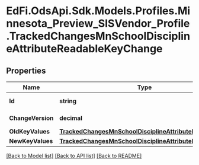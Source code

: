 # EdFi.OdsApi.Sdk.Models.Profiles.Minnesota_Preview_SISVendor_Profile.TrackedChangesMnSchoolDisciplineAttributeReadableKeyChange

## Properties

Name | Type | Description | Notes
------------ | ------------- | ------------- | -------------
**Id** | **string** | Resource identifier | [optional] 
**ChangeVersion** | **decimal** | Change version | [optional] 
**OldKeyValues** | [**TrackedChangesMnSchoolDisciplineAttributeReadableKey**](TrackedChangesMnSchoolDisciplineAttributeReadableKey.md) |  | [optional] 
**NewKeyValues** | [**TrackedChangesMnSchoolDisciplineAttributeReadableKey**](TrackedChangesMnSchoolDisciplineAttributeReadableKey.md) |  | [optional] 

[[Back to Model list]](../README.md#documentation-for-models) [[Back to API list]](../README.md#documentation-for-api-endpoints) [[Back to README]](../README.md)

